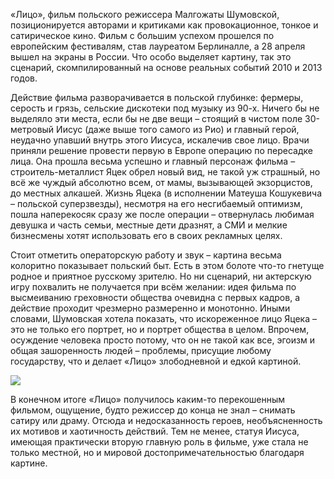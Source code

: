 «Лицо», фильм польского режиссера Малгожаты Шумовской, позиционируется авторами и критиками как провокационное, тонкое и сатирическое кино. Фильм с большим успехом прошелся по европейским фестивалям, став лауреатом Берлиналле, а 28 апреля вышел на экраны в России. Что особо выделяет картину, так это сценарий, скомпилированный на основе реальных событий 2010 и 2013 годов.

Действие фильма разворачивается в польской глубинке: фермеры, серость и грязь, сельские дискотеки под музыку из 90-х. Ничего бы не выделяло эти места, если бы не две вещи – стоящий в чистом поле 30-метровый Иисус (даже выше того самого из Рио) и главный герой, неудачно упавший внутрь этого Иисуса, искалечив свое лицо. Врачи приняли решение провести первую в Европе операцию по пересадке лица. Она прошла весьма успешно и главный персонаж фильма – строитель-металлист Яцек обрел новый вид, не такой уж страшный, но всё же чуждый абсолютно всем, от мамы, вызывающей экзорцистов, до местных алкашей. Жизнь Яцека (в исполнении Матеуша Кошукевича – польской суперзвезды), несмотря на его несгибаемый оптимизм, пошла наперекосяк сразу же после операции – отвернулась любимая девушка и часть семьи, местные дети дразнят, а СМИ и мелкие бизнесмены хотят использовать его в своих рекламных целях.

Стоит отметить операторскую работу и звук – картина весьма колоритно показывает польский быт. Есть в этом болоте что-то гнетуще родное и приятное русскому зрителю. Но ни сценарий, ни актерскую игру похвалить не получается при всём желании: идея фильма по высмеиванию греховности общества очевидна с первых кадров, а действие проходит чрезмерно размеренно и монотонно. Иными словами, Шумовская хотела показать, что искореженное лицо Яцека – это не только его портрет, но и портрет общества в целом. Впрочем, осуждение человека просто потому, что он не такой как все, эгоизм и общая зашоренность людей – проблемы, присущие любому государству, что и делает «Лицо» злободневной и едкой картиной.  
  


![](https://assets.discours.io/unsafe/900x/production/image/41077f90-a54f-11e8-bfc7-9b5979ddfe3f.jpeg)

  
В конечном итоге «Лицо» получилось каким-то перекошенным фильмом, ощущение, будто режиссер до конца не знал – снимать сатиру или драму. Отсюда и недосказанность героев, необъясненность их мотивов и хаотичность действий. Тем не менее, статуя Иисуса, имеющая практически вторую главную роль в фильме, уже стала не только местной, но и мировой достопримечательностью благодаря картине.
